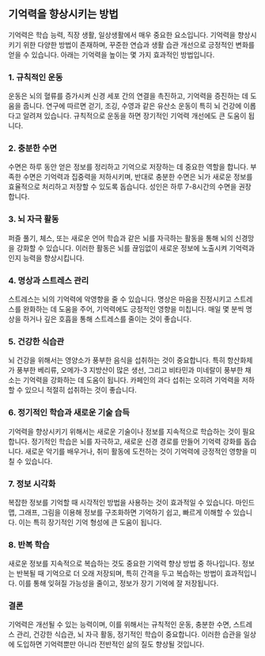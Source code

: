 ## 기억력을 향상시키는 방법

기억력은 학습 능력, 직장 생활, 일상생활에서 매우 중요한 요소입니다. 기억력을 향상시키기 위한 다양한 방법이 존재하며, 꾸준한 연습과 생활 습관 개선으로 긍정적인 변화를 얻을 수 있습니다. 아래는 기억력을 높이는 몇 가지 효과적인 방법입니다.

### 1. 규칙적인 운동

운동은 뇌의 혈류를 증가시켜 신경 세포 간의 연결을 촉진하고, 기억력을 증진하는 데 도움을 줍니다. 연구에 따르면 걷기, 조깅, 수영과 같은 유산소 운동이 특히 뇌 건강에 이롭다고 알려져 있습니다. 규칙적으로 운동을 하면 장기적인 기억력 개선에도 큰 도움이 됩니다.

### 2. 충분한 수면

수면은 하루 동안 얻은 정보를 정리하고 기억으로 저장하는 데 중요한 역할을 합니다. 부족한 수면은 기억력과 집중력을 저하시키며, 반대로 충분한 수면은 뇌가 새로운 정보를 효율적으로 처리하고 저장할 수 있도록 돕습니다. 성인은 하루 7-8시간의 수면을 권장합니다.

### 3. 뇌 자극 활동

퍼즐 풀기, 체스, 또는 새로운 언어 학습과 같은 뇌를 자극하는 활동을 통해 뇌의 신경망을 강화할 수 있습니다. 이러한 활동은 뇌를 끊임없이 새로운 정보에 노출시켜 기억력과 인지 능력을 향상시킵니다.

### 4. 명상과 스트레스 관리

스트레스는 뇌의 기억력에 악영향을 줄 수 있습니다. 명상은 마음을 진정시키고 스트레스를 완화하는 데 도움을 주어, 기억력에도 긍정적인 영향을 미칩니다. 매일 몇 분씩 명상을 하거나 깊은 호흡을 통해 스트레스를 줄이는 것이 좋습니다.

### 5. 건강한 식습관

뇌 건강을 위해서는 영양소가 풍부한 음식을 섭취하는 것이 중요합니다. 특히 항산화제가 풍부한 베리류, 오메가-3 지방산이 많은 생선, 그리고 비타민과 미네랄이 풍부한 채소는 기억력을 강화하는 데 도움이 됩니다. 카페인의 과다 섭취는 오히려 기억력을 저하할 수 있으니 적절히 섭취하는 것이 좋습니다.

### 6. 정기적인 학습과 새로운 기술 습득

기억력을 향상시키기 위해서는 새로운 기술이나 정보를 지속적으로 학습하는 것이 필요합니다. 정기적인 학습은 뇌를 자극하고, 새로운 신경 경로를 만들어 기억력 강화를 돕습니다. 새로운 악기를 배우거나, 취미 활동에 도전하는 것이 기억력에 긍정적인 영향을 미칠 수 있습니다.

### 7. 정보 시각화

복잡한 정보를 기억할 때 시각적인 방법을 사용하는 것이 효과적일 수 있습니다. 마인드맵, 그래프, 그림을 이용해 정보를 구조화하면 기억하기 쉽고, 빠르게 이해할 수 있습니다. 이는 특히 장기적인 기억 형성에 큰 도움이 됩니다.

### 8. 반복 학습

새로운 정보를 지속적으로 복습하는 것도 중요한 기억력 향상 방법 중 하나입니다. 정보는 반복될 때 기억으로 더 오래 저장되며, 특히 간격을 두고 복습하는 방법이 효과적입니다. 이를 통해 잊혀질 가능성을 줄이고, 정보가 장기 기억에 잘 저장됩니다.

### 결론

기억력은 개선될 수 있는 능력이며, 이를 위해서는 규칙적인 운동, 충분한 수면, 스트레스 관리, 건강한 식습관, 뇌 자극 활동, 정기적인 학습이 중요합니다. 이러한 습관을 일상에 도입하면 기억력뿐만 아니라 전반적인 삶의 질도 향상될 것입니다.